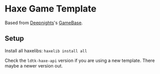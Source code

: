 # Haxe Game Template

Based from [Deepnights](https://deepnight.net)'s [GameBase](https://github.com/deepnight/gameBase).
## Setup

Install all haxelibs:
`haxelib install all`

Check the `ldtk-haxe-api` version if you are using a new template. There maybe a newer version out.
